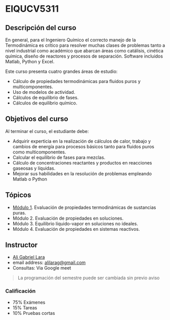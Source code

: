 # EIQUCV5311

## Descripción del curso

En general, para el Ingeniero Químico el correcto manejo de la Termodinámica es crítico para resolver muchas clases de problemas tanto a nivel industrial como académico que abarcan áreas como catálisis, cinética química, diseño de reactores y procesos de separación. Software incluidos Matlab, Python y Excel.

Este curso presenta cuatro grandes áreas de estudio:

* Cálculo de propiedades termodinámicas para fluidos puros y multicomponentes.
* Uso de modelos de actividad.
* Cálculos de equilibrio de fases.
* Cálculos de equilibrio químico.

## Objetivos del curso

Al terminar el curso, el estudiante debe:

* Adquirir experticia en la realización de cálculos de calor, trabajo y cambios de energía para procesos básicos tanto para fluidos puros como multicomponentes.
* Calcular el equilibrio de fases para mezclas.
* Cálculo de concentraciones reactantes y productos en reacciones gaseosas y líquidas.
* Mejorar sus habilidades en la resolución de problemas empleando Matlab o Python

## Tópicos

* [Módulo 1](py/modulo01.ipynb). Evaluación de propiedades termodinámicas de sustancias puras.
* Módulo 2. Evaluación de propiedades en soluciones.
* Módulo 3. Equilibrio líquido-vapor en soluciones no ideales.
* Módulo 4. Evaluación de propiedades en sistemas reactivos.

## Instructor

* [Ali Gabriel Lara](about.md)
* email address: alilarag@gmail.com
* Consultas: Via Google meet

> La programación del semestre puede ser cambiada sin previo aviso
>
### Calificación

* 75% Exámenes
* 15% Tareas
* 10% Pruebas cortas
